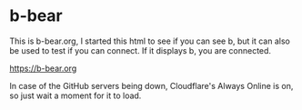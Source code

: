 # b-bear
This is b-bear.org, I started this html to see if you can see b, but it can also be used to test if you can connect. If it displays b, you are connected.

https://b-bear.org

In case of the GitHub servers being down, Cloudflare's Always Online is on, so just wait a moment for it to load.

